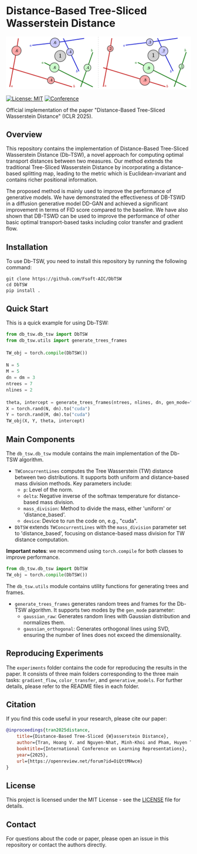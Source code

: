 # Distance-Based Tree-Sliced Wasserstein Distance
<div align="center">
    <img src="assets/splitting-map-visualization.png" width="800px" alt="DB-TSW Overview">
</div>

[![License: MIT](https://img.shields.io/badge/License-MIT-yellow.svg)](https://opensource.org/licenses/MIT)
[![Conference](https://img.shields.io/badge/ICLR-2025-blue)](https://iclr.cc/Conferences/2025)

Official implementation of the paper "Distance-Based Tree-Sliced Wasserstein Distance" (ICLR 2025).


## Overview

This repository contains the implementation of Distance-Based Tree-Sliced Wasserstein Distance (Db-TSW), a novel approach for computing optimal transport distances between two measures. Our method extends the traditional Tree-Sliced Wasserstein Distance by incorporating a distance-based splitting map, leading to the metric which is Euclidean-invariant and contains richer positional information. 

The proposed method is mainly used to improve the performance of generative models. We have demonstrated the effectiveness of DB-TSWD in a diffusion generative model DD-GAN and achieved a significant improvement in terms of FID score compared to the baseline. We have also shown that DB-TSWD can be used to improve the performance of other basic optimal transport-based tasks including color transfer and gradient flow. 

## Installation

To use Db-TSW, you need to install this repository by running the following command:
```
git clone https://github.com/Fsoft-AIC/DbTSW
cd DbTSW
pip install .
```

## Quick Start

This is a quick example for using Db-TSW:
```python
from db_tsw.db_tsw import DbTSW
from db_tsw.utils import generate_trees_frames

TW_obj = torch.compile(DbTSW())

N = 5
M = 5
dn = dm = 3
ntrees = 7
nlines = 2
    
theta, intercept = generate_trees_frames(ntrees, nlines, dn, gen_mode="gaussian_orthogonal")
X = torch.rand(N, dn).to("cuda")
Y = torch.rand(M, dm).to("cuda")
TW_obj(X, Y, theta, intercept)
```

## Main Components

The `db_tsw.db_tsw` module contains the main implementation of the Db-TSW algorithm.
- `TWConcurrentLines` computes the Tree Wasserstein (TW) distance between two distributions. It supports both uniform and distance-based mass division methods. Key parameters include:
    - `p`: Level of the norm.
    - `delta`: Negative inverse of the softmax temperature for distance-based mass division.
    - `mass_division`: Method to divide the mass, either 'uniform' or 'distance_based'.
    - `device`: Device to run the code on, e.g., "cuda".
- `DbTSW` extends `TWConcurrentLines` with the `mass_division` parameter set to 'distance_based', focusing on distance-based mass division for TW distance computation.

**Important notes**: we recommend using `torch.compile` for both classes to improve performance.
```python
from db_tsw.db_tsw import DbTSW
TW_obj = torch.compile(DbTSW())
```

The `db_tsw.utils` module contains utility functions for generating trees and frames.
- `generate_trees_frames` generates random trees and frames for the Db-TSW algorithm. It supports two modes by the `gen_mode` parameter:
    - `gaussian_raw`: Generates random lines with Gaussian distribution and normalizes them.
    - `gaussian_orthogonal`: Generates orthogonal lines using SVD, ensuring the number of lines does not exceed the dimensionality.

## Reproducing Experiments

The `experiments` folder contains the code for reproducing the results in the paper. It consists of three main folders corresponding to the three main tasks: `gradient_flow`, `color_transfer`, and `generative_models`. For further details, please refer to the README files in each folder.

## Citation

If you find this code useful in your research, please cite our paper:

```bibtex
@inproceedings{tran2025distance,
    title={Distance-Based Tree-Sliced {W}asserstein Distance},
    author={Tran, Hoang V. and Nguyen-Nhat, Minh-Khoi and Pham, Huyen Trang and Chu, Thanh and Le, Tam and Nguyen, Tan Minh},
    booktitle={International Conference on Learning Representations},
    year={2025},
    url={https://openreview.net/forum?id=OiQttMHwce}
}
```

## License

This project is licensed under the MIT License - see the [LICENSE](LICENSE) file for details.

## Contact

For questions about the code or paper, please open an issue in this repository or contact the authors directly.
